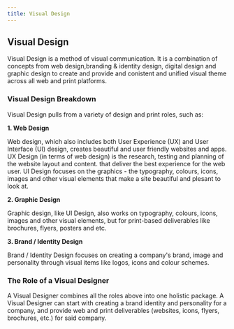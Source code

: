 ```yaml
---
title: Visual Design
---
```

## Visual Design

Visual Design is a method of visual communication. It is a combination of concepts from web design,branding & identity design, digital design and graphic design to create and provide and conistent and unified visual theme across all web and print platforms.

### Visual Design Breakdown

Visual Design pulls from a variety of design and print roles, such as:

**1. Web Design**

Web design, which also includes both User Experience (UX) and User Interface (UI) design, creates beautiful and user friendly websites and apps. UX Design (in terms of web design) is the research, testing and planning of the website layout and content. that deliver the best experience for the web user. UI Design focuses on the graphics - the typography, colours, icons, images and other visual elements that make a site beautiful and plesant to look at.

**2. Graphic Design**

Graphic design, like UI Design, also works on typography, colours, icons, images and other visual elements, but for print-based deliverables like brochures, flyers, posters and etc.

**3. Brand / Identity Design**

Brand / Identity Design focuses on creating a company's brand, image and personality through visual items like logos, icons and colour schemes.

### The Role of a Visual Designer

A Visual Designer combines all the roles above into one holistic package. A Visual Designer can start with creating a brand identity and personality for a company, and provide web and print deliverables (websites, icons, flyers, brochures, etc.) for said company.


